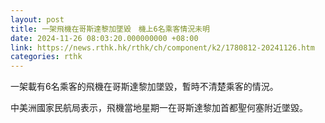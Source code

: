 ```yaml
---
layout: post
title: 一架飛機在哥斯達黎加墜毀　機上6名乘客情況未明
date: 2024-11-26 08:03:20.000000000 +08:00
link: https://news.rthk.hk/rthk/ch/component/k2/1780812-20241126.htm
categories: rthk
---
```


一架載有6名乘客的飛機在哥斯達黎加墜毀，暫時不清楚乘客的情況。

中美洲國家民航局表示，飛機當地星期一在哥斯達黎加首都聖何塞附近墜毀。

